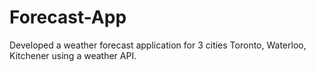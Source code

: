# Forecast-App
Developed a weather forecast application for 3 cities Toronto, Waterloo, Kitchener using a weather API.
